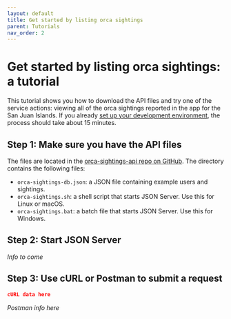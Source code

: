 ```yaml
---
layout: default
title: Get started by listing orca sightings
parent: Tutorials
nav_order: 2
---
```


# Get started by listing orca sightings: a tutorial

This tutorial shows you how to download the API files and try one of the service actions: viewing all of the orca sightings reported in the app for the San Juan Islands. If you already [set up your development environment](set-up-dev-env.md), the process should take about 15 minutes.

## Step 1: Make sure you have the API files

The files are located in the [orca-sightings-api repo on GitHub](https://github.com/juliebro/orca-sightings-api/tree/main/api). The directory contains the following files:

*  `orca-sightings-db.json`: a JSON file containing example users and sightings.
*  `orca-sightings.sh`: a shell script that starts JSON Server. Use this for Linux or macOS.
*  `orca-sightings.bat`: a batch file that starts JSON Server. Use this for Windows.

## Step 2: Start JSON Server

*Info to come*

## Step 3: Use cURL or Postman to submit a request

```json
cURL data here
```

*Postman info here*
